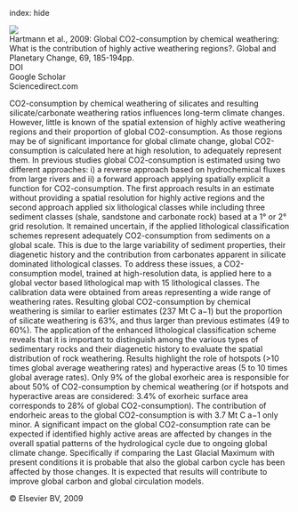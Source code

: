 index: hide

<div class="Citation">
    <div class="Citation-thumb CitationThumb-linked"  data-href="https://doi.org/10.1016/j.gloplacha.2009.07.007">
      <img src="https://static.claimspace.cloud/climate-study-static/refs/thumbs/6/Hartmann_et_al_2009-thumb.png" />
    </div>

  <div class="Citation-body">
    <div class="Citation-text">Hartmann et al., 2009: Global CO2-consumption by chemical weathering: What is the contribution of highly active weathering regions?. <span class="Article-journal">Global and Planetary Change, </span><span class="Article-volume">69, </span>185-194pp.</div>
    <div class="Citation-links">
      <div class="CitationLink" data-href="https://doi.org/10.1016/j.gloplacha.2009.07.007">
        <div class="CitationLink-icon CitationLink-Doi"></div>
        <div class="CitationLink-text">DOI</div>
      </div>
      <div class="CitationLink" data-href="https://scholar.google.com/scholar?q=10.1016/j.gloplacha.2009.07.007">
        <div class="CitationLink-icon CitationLink-Scholar"></div>
        <div class="CitationLink-text">Google Scholar</div>
      </div>
      <div class="CitationLink" data-href="http://www.sciencedirect.com/science/article/pii/S0921818109001349">
        <div class="CitationLink-icon CitationLink-Publisher"></div>
        <div class="CitationLink-text">Sciencedirect.com</div>
      </div>
    </div>
  </div>
</div>

CO2-consumption by chemical weathering of silicates and resulting silicate/carbonate weathering ratios influences long-term climate changes. However, little is known of the spatial extension of highly active weathering regions and their proportion of global CO2-consumption. As those regions may be of significant importance for global climate change, global CO2-consumption is calculated here at high resolution, to adequately represent them. In previous studies global CO2-consumption is estimated using two different approaches: i) a reverse approach based on hydrochemical fluxes from large rivers and ii) a forward approach applying spatially explicit a function for CO2-consumption. The first approach results in an estimate without providing a spatial resolution for highly active regions and the second approach applied six lithological classes while including three sediment classes (shale, sandstone and carbonate rock) based at a 1° or 2° grid resolution. It remained uncertain, if the applied lithological classification schemes represent adequately CO2-consumption from sediments on a global scale. This is due to the large variability of sediment properties, their diagenetic history and the contribution from carbonates apparent in silicate dominated lithological classes. To address these issues, a CO2-consumption model, trained at high-resolution data, is applied here to a global vector based lithological map with 15 lithological classes. The calibration data were obtained from areas representing a wide range of weathering rates. Resulting global CO2-consumption by chemical weathering is similar to earlier estimates (237 Mt C a−1) but the proportion of silicate weathering is 63%, and thus larger than previous estimates (49 to 60%). The application of the enhanced lithological classification scheme reveals that it is important to distinguish among the various types of sedimentary rocks and their diagenetic history to evaluate the spatial distribution of rock weathering. Results highlight the role of hotspots (>10 times global average weathering rates) and hyperactive areas (5 to 10 times global average rates). Only 9% of the global exorheic area is responsible for about 50% of CO2-consumption by chemical weathering (or if hotspots and hyperactive areas are considered: 3.4% of exorheic surface area corresponds to 28% of global CO2-consumption). The contribution of endorheic areas to the global CO2-consumption is with 3.7 Mt C a−1 only minor. A significant impact on the global CO2-consumption rate can be expected if identified highly active areas are affected by changes in the overall spatial patterns of the hydrological cycle due to ongoing global climate change. Specifically if comparing the Last Glacial Maximum with present conditions it is probable that also the global carbon cycle has been affected by those changes. It is expected that results will contribute to improve global carbon and global circulation models.

<div class="Citation-copy">
&copy; Elsevier BV, 2009
</div>